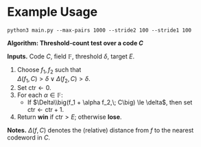 # Example Usage

`python3 main.py --max-pairs 1000 --stride2 100 --stride1 100`

**Algorithm: Threshold-count test over a code $C$**

**Inputs.** Code $C$, field $\mathbb{F}$, threshold $\delta$, target $E$.

1. Choose $f_1, f_2$ such that  
   $\Delta(f_1, C) > \delta \;\lor\; \Delta(f_2, C) > \delta$.
2. Set $\mathrm{ctr} \leftarrow 0$.
3. For each $\alpha \in \mathbb{F}$:
   - If $\Delta\\big(f_1 + \alpha f_2,\; C\big) \le \delta$, then set  
     $\mathrm{ctr} \leftarrow \mathrm{ctr} + 1$.
4. Return **win** if $\mathrm{ctr} > E$; otherwise **lose**.

**Notes.** $\Delta(f, C)$ denotes the (relative) distance from $f$ to the nearest codeword in $C$.
